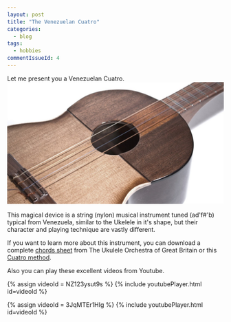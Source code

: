 ```yaml
---
layout: post
title: "The Venezuelan Cuatro"
categories:
  - blog
tags:
  - hobbies
commentIssueId: 4
---
```


Let me present you a Venezuelan Cuatro.
![](/static/cuatro/cuatro.jpg)

This magical device is a string (nylon) musical instrument
tuned (ad'f#'b) typical from Venezuela, similar
to the Ukelele in it's shape, but their character
and playing technique are vastly different.

If you want to learn more about this instrument,
you can download a complete [chords sheet](/static/cuatro/cuatro-chords.pdf)
from The Ukulele Orchestra of Great Britain or
this [Cuatro method](/static/cuatro/cuatro-method.pdf).

Also you can play these excellent videos from Youtube.

{% assign videoId = NZ123ysut9s %}
{% include youtubePlayer.html id=videoId %}

{% assign videoId = 3JqMTEr1HIg %}
{% include youtubePlayer.html id=videoId %}
